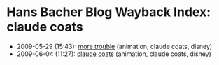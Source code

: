 # Hans Bacher Blog Wayback Index: claude coats

* 2009-05-29 (15:43): [more trouble](https://web.archive.org/web/https://one1more2time3.wordpress.com/2009/05/29/more-trouble/) (animation, claude coats, disney)
* 2009-06-04 (11:27): [claude coats](https://web.archive.org/web/https://one1more2time3.wordpress.com/2009/06/04/claude-coats/) (animation, claude coats, disney)